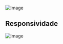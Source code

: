![image](https://user-images.githubusercontent.com/77819811/155478382-4a26a295-5499-467d-9147-132df0092e22.png)


## Responsividade
![image](https://user-images.githubusercontent.com/77819811/155477580-9c0de9e4-9068-4c7e-a05d-26ae48892547.png)
